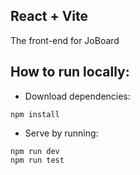 ## React + Vite

The front-end for JoBoard

## How to run locally:

- Download dependencies:
```
npm install
```

- Serve by running:
```
npm run dev
npm run test
```